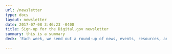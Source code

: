 ```yaml
---
url: /newsletter
type: docs
layout: newsletter
date: 2017-07-08 3:46:23 -0400
title: Sign-up for the Digital.gov newsletter
summary: this is a summary
deck: 'Each week, we send out a round-up of news, events, resources, and tools to over 63,000 people in government. Join the conversation.'

---
```

